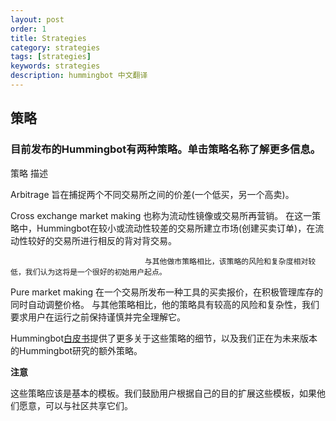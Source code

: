 ```yaml
---
layout: post
order: 1
title: Strategies 
category: strategies
tags: [strategies]
keywords: strategies
description: hummingbot 中文翻译
---
```


## 策略

### 目前发布的Hummingbot有两种策略。单击策略名称了解更多信息。

策略                               描述

Arbitrage                         旨在捕捉两个不同交易所之间的价差(一个低买，另一个高卖)。

Cross exchange market making      也称为流动性镜像或交易所再营销。
                                  在这一策略中，Hummingbot在较小或流动性较差的交易所建立市场(创建买卖订单)，在流动性较好的交易所进行相反的背对背交易。

                                  与其他做市策略相比，该策略的风险和复杂度相对较低，我们认为这将是一个很好的初始用户起点。
                                  
                                  
Pure market making                在一个交易所发布一种工具的买卖报价，在积极管理库存的同时自动调整价格。
                                  与其他策略相比，他的策略具有较高的风险和复杂性，我们要求用户在运行之前保持谨慎并完全理解它。
                                  
                                  
Hummingbot[白皮书](https://www.hummingbot.io/whitepaper.pdf)提供了更多关于这些策略的细节，以及我们正在为未来版本的Hummingbot研究的额外策略。                                   

**注意**

这些策略应该是基本的模板。我们鼓励用户根据自己的目的扩展这些模板，如果他们愿意，可以与社区共享它们。

